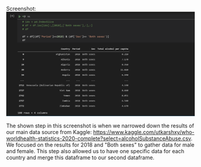 Screenshot: ![alt text](https://raw.githubusercontent.com/daintycuevas/ETL-project/main/assets_images/df_alcohol_percapita.PNG)


The shown step in this screenshot is when we narrowed down the results of our main data source from Kaggle: https://www.kaggle.com/utkarshxy/who-worldhealth-statistics-2020-complete?select=alcoholSubstanceAbuse.csv. We focused on the results for 2018 and "Both sexes" to gather data for male and female. This step also allowed us to have one specific data for each country and merge this dataframe to our second dataframe. 